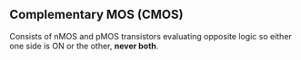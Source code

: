 
## Complementary MOS (CMOS)

Consists of nMOS and pMOS transistors evaluating opposite logic so either one side is ON or the other, **never both**.


